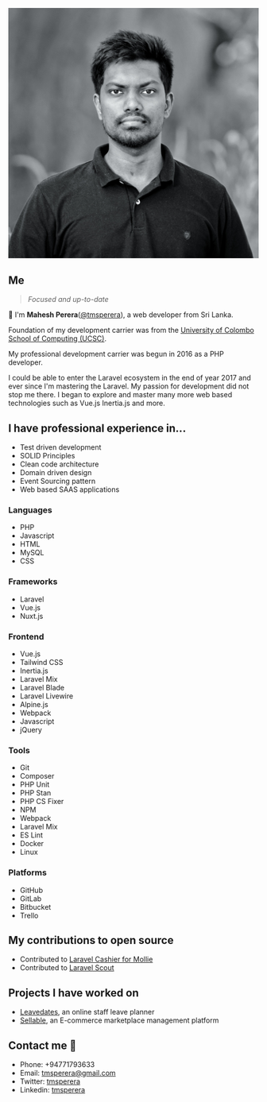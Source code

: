 ![Me](/docs/assets/images/me.jpeg)

## Me
> _Focused and up-to-date_

👋 I'm **Mahesh Perera**([@tmsperera](https://twitter.com/tmsperera)), a web developer from Sri Lanka. 

Foundation of my development carrier was from the [University of Colombo School of Computing (UCSC)](https://ucsc.cmb.ac.lk/).

My professional development carrier was begun in 2016 as a PHP developer. 

I could be able to enter the Laravel ecosystem in the end of year 2017 and ever since I'm mastering the Laravel. My passion for development did not stop me there. I began to explore and master many more web based technologies such as Vue.js Inertia.js and more. 

## I have professional experience in...
- Test driven development
- SOLID Principles
- Clean code architecture
- Domain driven design 
- Event Sourcing pattern
- Web based SAAS applications

### Languages
- PHP
- Javascript
- HTML
- MySQL
- CSS

### Frameworks
- Laravel
- Vue.js
- Nuxt.js

### Frontend
- Vue.js
- Tailwind CSS
- Inertia.js
- Laravel Mix
- Laravel Blade
- Laravel Livewire
- Alpine.js
- Webpack
- Javascript
- jQuery

### Tools
- Git
- Composer
- PHP Unit
- PHP Stan
- PHP CS Fixer
- NPM
- Webpack
- Laravel Mix
- ES Lint
- Docker
- Linux

### Platforms
- GitHub
- GitLab
- Bitbucket
- Trello

## My contributions to open source
- Contributed to [Laravel Cashier for Mollie](https://github.com/mollie/laravel-cashier-mollie)
- Contributed to [Laravel Scout](https://github.com/laravel/scout)

## Projects I have worked on
- [Leavedates](https://www.leavedates.com/), an online staff leave planner
- [Sellable](https://sellable.app/), an E-commerce marketplace management platform

## Contact me 🤙
- Phone: +94771793633
- Email: tmsperera@gmail.com
- Twitter: [tmsperera](https://twitter.com/tmsperera)
- Linkedin: [tmsperera](https://www.linkedin.com/in/tmsperera/)
